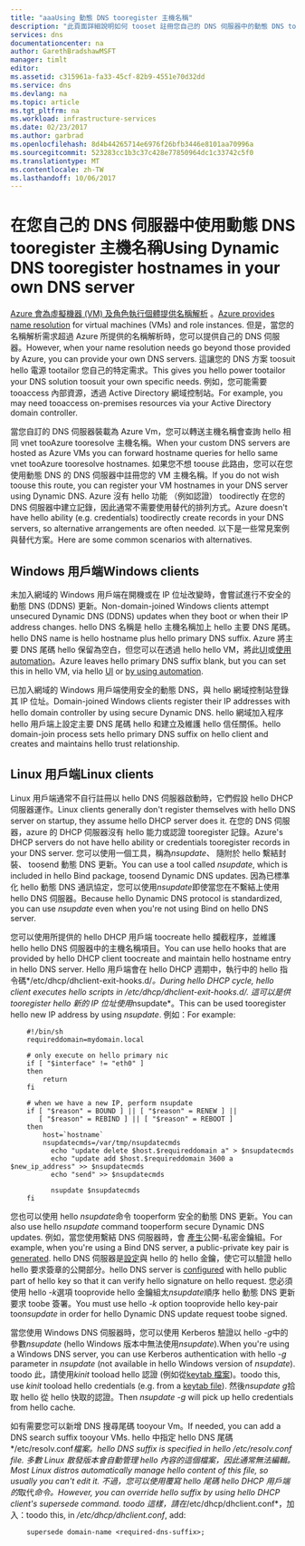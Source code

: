 ```yaml
---
title: "aaaUsing 動態 DNS tooregister 主機名稱"
description: "此頁面詳細說明如何 tooset 註冊您自己的 DNS 伺服器中的動態 DNS tooregister 主機名稱。"
services: dns
documentationcenter: na
author: GarethBradshawMSFT
manager: timlt
editor: 
ms.assetid: c315961a-fa33-45cf-82b9-4551e70d32dd
ms.service: dns
ms.devlang: na
ms.topic: article
ms.tgt_pltfrm: na
ms.workload: infrastructure-services
ms.date: 02/23/2017
ms.author: garbrad
ms.openlocfilehash: 8d4b44265714e6976f26bfb3446e8101aa70996a
ms.sourcegitcommit: 523283cc1b3c37c428e77850964dc1c33742c5f0
ms.translationtype: MT
ms.contentlocale: zh-TW
ms.lasthandoff: 10/06/2017
---
```

# <a name="using-dynamic-dns-tooregister-hostnames-in-your-own-dns-server"></a><span data-ttu-id="915b4-103">在您自己的 DNS 伺服器中使用動態 DNS tooregister 主機名稱</span><span class="sxs-lookup"><span data-stu-id="915b4-103">Using Dynamic DNS tooregister hostnames in your own DNS server</span></span>
<span data-ttu-id="915b4-104">[Azure 會為虛擬機器 (VM) 及角色執行個體提供名稱解析](virtual-networks-name-resolution-for-vms-and-role-instances.md) 。</span><span class="sxs-lookup"><span data-stu-id="915b4-104">[Azure provides name resolution](virtual-networks-name-resolution-for-vms-and-role-instances.md) for virtual machines (VMs) and role instances.</span></span> <span data-ttu-id="915b4-105">但是，當您的名稱解析需求超過 Azure 所提供的名稱解析時，您可以提供自己的 DNS 伺服器。</span><span class="sxs-lookup"><span data-stu-id="915b4-105">However, when your name resolution needs go beyond those provided by Azure, you can provide your own DNS servers.</span></span> <span data-ttu-id="915b4-106">這讓您的 DNS 方案 toosuit hello 電源 tootailor 您自己的特定需求。</span><span class="sxs-lookup"><span data-stu-id="915b4-106">This gives you hello power tootailor your DNS solution toosuit your own specific needs.</span></span> <span data-ttu-id="915b4-107">例如，您可能需要 tooaccess 內部資源，透過 Active Directory 網域控制站。</span><span class="sxs-lookup"><span data-stu-id="915b4-107">For example, you may need tooaccess on-premises resources via your Active Directory domain controller.</span></span>

<span data-ttu-id="915b4-108">當您自訂的 DNS 伺服器裝載為 Azure Vm，您可以轉送主機名稱會查詢 hello 相同 vnet tooAzure tooresolve 主機名稱。</span><span class="sxs-lookup"><span data-stu-id="915b4-108">When your custom DNS servers are hosted as Azure VMs you can forward hostname queries for hello same vnet tooAzure tooresolve hostnames.</span></span> <span data-ttu-id="915b4-109">如果您不想 toouse 此路由，您可以在您使用動態 DNS 的 DNS 伺服器中註冊您的 VM 主機名稱。</span><span class="sxs-lookup"><span data-stu-id="915b4-109">If you do not wish toouse this route, you can register your VM hostnames in your DNS server using Dynamic DNS.</span></span>  <span data-ttu-id="915b4-110">Azure 沒有 hello 功能 （例如認證） toodirectly 在您的 DNS 伺服器中建立記錄，因此通常不需要使用替代的排列方式。</span><span class="sxs-lookup"><span data-stu-id="915b4-110">Azure doesn't have hello ability (e.g. credentials) toodirectly create records in your DNS servers, so alternative arrangements are often needed.</span></span> <span data-ttu-id="915b4-111">以下是一些常見案例與替代方案。</span><span class="sxs-lookup"><span data-stu-id="915b4-111">Here are some common scenarios with alternatives.</span></span>

## <a name="windows-clients"></a><span data-ttu-id="915b4-112">Windows 用戶端</span><span class="sxs-lookup"><span data-stu-id="915b4-112">Windows clients</span></span>
<span data-ttu-id="915b4-113">未加入網域的 Windows 用戶端在開機或在 IP 位址改變時，會嘗試進行不安全的動態 DNS (DDNS) 更新。</span><span class="sxs-lookup"><span data-stu-id="915b4-113">Non-domain-joined Windows clients attempt unsecured Dynamic DNS (DDNS) updates when they boot or when their IP address changes.</span></span> <span data-ttu-id="915b4-114">hello DNS 名稱是 hello 主機名稱加上 hello 主要 DNS 尾碼。</span><span class="sxs-lookup"><span data-stu-id="915b4-114">hello DNS name is hello hostname plus hello primary DNS suffix.</span></span> <span data-ttu-id="915b4-115">Azure 將主要 DNS 尾碼 hello 保留為空白，但您可以在透過 hello hello VM，將此[UI](https://technet.microsoft.com/library/cc794784.aspx)或[使用 automation](https://social.technet.microsoft.com/forums/windowsserver/3720415a-6a9a-4bca-aa2a-6df58a1a47d7/change-primary-dns-suffix)。</span><span class="sxs-lookup"><span data-stu-id="915b4-115">Azure leaves hello primary DNS suffix blank, but you can set this in hello VM, via hello [UI](https://technet.microsoft.com/library/cc794784.aspx) or [by using automation](https://social.technet.microsoft.com/forums/windowsserver/3720415a-6a9a-4bca-aa2a-6df58a1a47d7/change-primary-dns-suffix).</span></span>

<span data-ttu-id="915b4-116">已加入網域的 Windows 用戶端使用安全的動態 DNS，與 hello 網域控制站登錄其 IP 位址。</span><span class="sxs-lookup"><span data-stu-id="915b4-116">Domain-joined Windows clients register their IP addresses with hello domain controller by using secure Dynamic DNS.</span></span> <span data-ttu-id="915b4-117">hello 網域加入程序 hello 用戶端上設定主要 DNS 尾碼 hello 和建立及維護 hello 信任關係。</span><span class="sxs-lookup"><span data-stu-id="915b4-117">hello domain-join process sets hello primary DNS suffix on hello client and creates and maintains hello trust relationship.</span></span>

## <a name="linux-clients"></a><span data-ttu-id="915b4-118">Linux 用戶端</span><span class="sxs-lookup"><span data-stu-id="915b4-118">Linux clients</span></span>
<span data-ttu-id="915b4-119">Linux 用戶端通常不自行註冊以 hello DNS 伺服器啟動時，它們假設 hello DHCP 伺服器運作。</span><span class="sxs-lookup"><span data-stu-id="915b4-119">Linux clients generally don't register themselves with hello DNS server on startup, they assume hello DHCP server does it.</span></span> <span data-ttu-id="915b4-120">在您的 DNS 伺服器，azure 的 DHCP 伺服器沒有 hello 能力或認證 tooregister 記錄。</span><span class="sxs-lookup"><span data-stu-id="915b4-120">Azure's DHCP servers do not have hello ability or credentials tooregister records in your DNS server.</span></span>  <span data-ttu-id="915b4-121">您可以使用一個工具，稱為*nsupdate*、 隨附於 hello 繫結封裝、 toosend 動態 DNS 更新。</span><span class="sxs-lookup"><span data-stu-id="915b4-121">You can use a tool called *nsupdate*, which is included in hello Bind package, toosend Dynamic DNS updates.</span></span> <span data-ttu-id="915b4-122">因為已標準化 hello 動態 DNS 通訊協定，您可以使用*nsupdate*即使當您在不繫結上使用 hello DNS 伺服器。</span><span class="sxs-lookup"><span data-stu-id="915b4-122">Because hello Dynamic DNS protocol is standardized, you can use *nsupdate* even when you're not using Bind on hello DNS server.</span></span>

<span data-ttu-id="915b4-123">您可以使用所提供的 hello DHCP 用戶端 toocreate hello 攔截程序，並維護 hello hello DNS 伺服器中的主機名稱項目。</span><span class="sxs-lookup"><span data-stu-id="915b4-123">You can use hello hooks that are provided by hello DHCP client toocreate and maintain hello hostname entry in hello DNS server.</span></span> <span data-ttu-id="915b4-124">Hello 用戶端會在 hello DHCP 週期中，執行中的 hello 指令碼*/etc/dhcp/dhclient-exit-hooks.d/*。</span><span class="sxs-lookup"><span data-stu-id="915b4-124">During hello DHCP cycle, hello client executes hello scripts in */etc/dhcp/dhclient-exit-hooks.d/*.</span></span> <span data-ttu-id="915b4-125">這可以是供 tooregister hello 新的 IP 位址使用*nsupdate*。</span><span class="sxs-lookup"><span data-stu-id="915b4-125">This can be used tooregister hello new IP address by using *nsupdate*.</span></span> <span data-ttu-id="915b4-126">例如：</span><span class="sxs-lookup"><span data-stu-id="915b4-126">For example:</span></span>

        #!/bin/sh
        requireddomain=mydomain.local

        # only execute on hello primary nic
        if [ "$interface" != "eth0" ]
        then
            return
        fi

        # when we have a new IP, perform nsupdate
        if [ "$reason" = BOUND ] || [ "$reason" = RENEW ] ||
           [ "$reason" = REBIND ] || [ "$reason" = REBOOT ]
        then
            host=`hostname`
            nsupdatecmds=/var/tmp/nsupdatecmds
              echo "update delete $host.$requireddomain a" > $nsupdatecmds
              echo "update add $host.$requireddomain 3600 a $new_ip_address" >> $nsupdatecmds
              echo "send" >> $nsupdatecmds

              nsupdate $nsupdatecmds
        fi

        
        

<span data-ttu-id="915b4-127">您也可以使用 hello *nsupdate*命令 tooperform 安全的動態 DNS 更新。</span><span class="sxs-lookup"><span data-stu-id="915b4-127">You can also use hello *nsupdate* command tooperform secure Dynamic DNS updates.</span></span> <span data-ttu-id="915b4-128">例如，當您使用繫結 DNS 伺服器時，會 [產生](http://linux.yyz.us/nsupdate/)公開-私密金鑰組。</span><span class="sxs-lookup"><span data-stu-id="915b4-128">For example, when you're using a Bind DNS server, a public-private key pair is [generated](http://linux.yyz.us/nsupdate/).</span></span>  <span data-ttu-id="915b4-129">hello DNS 伺服器是[設定](http://linux.yyz.us/dns/ddns-server.html)與 hello 的 hello 金鑰，使它可以驗證 hello hello 要求簽章的公開部分。</span><span class="sxs-lookup"><span data-stu-id="915b4-129">hello DNS server is [configured](http://linux.yyz.us/dns/ddns-server.html) with hello public part of hello key so that it can verify hello signature on hello request.</span></span> <span data-ttu-id="915b4-130">您必須使用 hello *-k*選項 tooprovide hello 金鑰組太*nsupdate*順序 hello 動態 DNS 更新要求 toobe 簽署。</span><span class="sxs-lookup"><span data-stu-id="915b4-130">You must use hello *-k* option tooprovide hello key-pair too*nsupdate* in order for hello Dynamic DNS update request toobe signed.</span></span>

<span data-ttu-id="915b4-131">當您使用 Windows DNS 伺服器時，您可以使用 Kerberos 驗證以 hello *-g*中的參數*nsupdate* (hello Windows 版本中無法使用*nsupdate*).</span><span class="sxs-lookup"><span data-stu-id="915b4-131">When you're using a Windows DNS server, you can use Kerberos authentication with hello *-g* parameter in *nsupdate* (not available in hello Windows version of *nsupdate*).</span></span> <span data-ttu-id="915b4-132">toodo 此，請使用*kinit* tooload hello 認證 (例如從[keytab 檔案](http://www.itadmintools.com/2011/07/creating-kerberos-keytab-files.html))。</span><span class="sxs-lookup"><span data-stu-id="915b4-132">toodo this, use *kinit* tooload hello credentials (e.g. from a [keytab file](http://www.itadmintools.com/2011/07/creating-kerberos-keytab-files.html)).</span></span> <span data-ttu-id="915b4-133">然後*nsupdate g*拾取 hello 從 hello 快取的認證。</span><span class="sxs-lookup"><span data-stu-id="915b4-133">Then *nsupdate -g* will pick up hello credentials from hello cache.</span></span>

<span data-ttu-id="915b4-134">如有需要您可以新增 DNS 搜尋尾碼 tooyour Vm。</span><span class="sxs-lookup"><span data-stu-id="915b4-134">If needed, you can add a DNS search suffix tooyour VMs.</span></span> <span data-ttu-id="915b4-135">hello 中指定 hello DNS 尾碼*/etc/resolv.conf*檔案。</span><span class="sxs-lookup"><span data-stu-id="915b4-135">hello DNS suffix is specified in hello */etc/resolv.conf* file.</span></span> <span data-ttu-id="915b4-136">多數 Linux 散發版本會自動管理 hello 內容的這個檔案，因此通常無法編輯。</span><span class="sxs-lookup"><span data-stu-id="915b4-136">Most Linux distros automatically manage hello content of this file, so usually you can't edit it.</span></span> <span data-ttu-id="915b4-137">不過，您可以使用覆寫 hello 尾碼 hello DHCP 用戶端的*取代*命令。</span><span class="sxs-lookup"><span data-stu-id="915b4-137">However, you can override hello suffix by using hello DHCP client's *supersede* command.</span></span> <span data-ttu-id="915b4-138">toodo 這樣，請在*/etc/dhcp/dhclient.conf*，加入：</span><span class="sxs-lookup"><span data-stu-id="915b4-138">toodo this, in */etc/dhcp/dhclient.conf*, add:</span></span>

        supersede domain-name <required-dns-suffix>;

